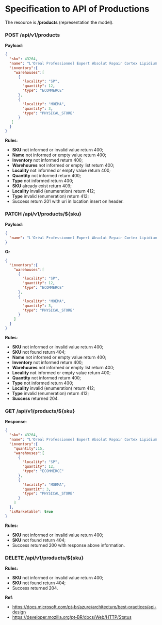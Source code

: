 
# Specification to API of Productions

The resource is **/products** (representation the model).

### POST /api/v1/products

**Payload**:

```json 
{
  "sku": 43264,
  "name": "L'Oréal Professionnel Expert Absolut Repair Cortex Lipidium - Máscara de Reconstrução 500g",
  "inventory":{
    "warehouses":[
      {
        "locality": "SP",
        "quantity": 12,
        "type": "ECOMMERCE"
      },
      {
        "locality": "MOEMA",
        "quantity": 3,
        "type": "PHYSICAL_STORE"
      }
   ]
  }
}
```

**Rules**:

- **SKU** not informed or invalid value return 400;
- **Name** not informed or empty value return 400;
- **Inventory** not informed return 400;
- **Warehoures** not informed or empty list return 400;
- **Locality** not informed or empty value return 400;
- **Quantity** not informed return 400;
- **Type** not informed return 400;
- **SKU** already exist return 409;
- **Locality** invalid (enumeration) return 412;
- **Type** invalid (enumeration) return 412;
- Success return 201 with uri in location insert on header.

### PATCH /api/v1/products/${sku}

**Payload**:

```json
{
  "name": "L'Oréal Professionnel Expert Absolut Repair Cortex Lipidium - Máscara de Reconstrução 500g",
}
```

**Or**

```json
{
  "inventory":{
    "warehouses":[
      {
        "locality": "SP",
        "quantity": 12,
        "type": "ECOMMERCE"
      },
      {
        "locality": "MOEMA",
        "quantity": 3,
        "type": "PHYSICAL_STORE"
      }
    ]
  }
}
```

**Rules**:

- **SKU** not informed or invalid value return 400;
- **SKU** not found return 404;
- **Name** not informed or empty value return 400;
- **Inventory** not informed return 400;
- **Warehoures** not informed or empty list return 400;
- **Locality** not informed or empty value return 400;
- **Quantity** not informed return 400;
- **Type** not informed return 400;
- **Locality** invalid (enumeration) return 412;
- **Type** invalid (enumeration) return 412;
- **Success** returned 204.

### GET /api/v1/products/${sku}

**Response**:

```json
{
  "sku": 43264,
  "name": "L'Oréal Professionnel Expert Absolut Repair Cortex Lipidium - Máscara de Reconstrução 500g",
  "inventory":{
    "quantity":15,
    "warehouses":[
      {
        "locality": "SP",
        "quantity": 12,
        "type": "ECOMMERCE"
      },
      {
        "locality": "MOEMA",
        "quantit": 3,
        "type": "PHYSICAL_STORE"
      }
    ]
  },
  "isMarketable": true
}
```

**Rules:**
- **SKU** not informed or invalid value return 400;
- **SKU** not found return 404;
- Success returned 200 with response above information.

### DELETE /api/v1/products/${sku}

**Rules:**
- **SKU** not informed or invalid value return 400;
- **SKU** not found return 404;
- Success returned 204.

__Ref__:
- https://docs.microsoft.com/pt-br/azure/architecture/best-practices/api-design
- https://developer.mozilla.org/pt-BR/docs/Web/HTTP/Status


